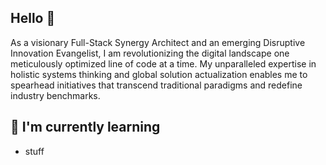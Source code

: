 ## Hello 👋
As a visionary Full-Stack Synergy Architect and an emerging Disruptive Innovation Evangelist, I am revolutionizing the digital landscape one meticulously optimized line of code at a time. My unparalleled expertise in holistic systems thinking and global solution actualization enables me to spearhead initiatives that transcend traditional paradigms and redefine industry benchmarks.

## 🌱 I'm currently learning
* stuff
